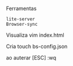 Ferramentas
```
lite-server
Browser-sync

```
Visualiza
vim index.html 

Cria
touch bs-config.json

ao auterar [ESC] :wq
